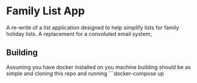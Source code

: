 # Family List App
A re-write of a list application designed to help simplify lists for family holiday lists. A replacement for a convoluted email system;

## Building
Assuming you have docker installed on you machine building should be as simple and cloning this repo and running ```docker-compose up 